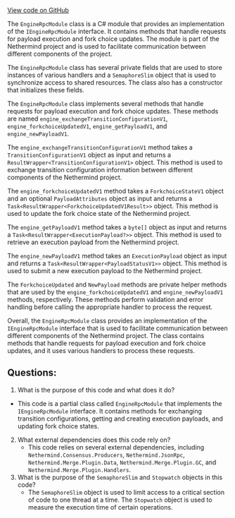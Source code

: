 [View code on GitHub](https://github.com/nethermindeth/nethermind/Nethermind.Merge.Plugin/EngineRpcModule.Paris.cs)

The `EngineRpcModule` class is a C# module that provides an implementation of the `IEngineRpcModule` interface. It contains methods that handle requests for payload execution and fork choice updates. The module is part of the Nethermind project and is used to facilitate communication between different components of the project.

The `EngineRpcModule` class has several private fields that are used to store instances of various handlers and a `SemaphoreSlim` object that is used to synchronize access to shared resources. The class also has a constructor that initializes these fields.

The `EngineRpcModule` class implements several methods that handle requests for payload execution and fork choice updates. These methods are named `engine_exchangeTransitionConfigurationV1`, `engine_forkchoiceUpdatedV1`, `engine_getPayloadV1`, and `engine_newPayloadV1`.

The `engine_exchangeTransitionConfigurationV1` method takes a `TransitionConfigurationV1` object as input and returns a `ResultWrapper<TransitionConfigurationV1>` object. This method is used to exchange transition configuration information between different components of the Nethermind project.

The `engine_forkchoiceUpdatedV1` method takes a `ForkchoiceStateV1` object and an optional `PayloadAttributes` object as input and returns a `Task<ResultWrapper<ForkchoiceUpdatedV1Result>>` object. This method is used to update the fork choice state of the Nethermind project.

The `engine_getPayloadV1` method takes a `byte[]` object as input and returns a `Task<ResultWrapper<ExecutionPayload?>>` object. This method is used to retrieve an execution payload from the Nethermind project.

The `engine_newPayloadV1` method takes an `ExecutionPayload` object as input and returns a `Task<ResultWrapper<PayloadStatusV1>>` object. This method is used to submit a new execution payload to the Nethermind project.

The `ForkchoiceUpdated` and `NewPayload` methods are private helper methods that are used by the `engine_forkchoiceUpdatedV1` and `engine_newPayloadV1` methods, respectively. These methods perform validation and error handling before calling the appropriate handler to process the request.

Overall, the `EngineRpcModule` class provides an implementation of the `IEngineRpcModule` interface that is used to facilitate communication between different components of the Nethermind project. The class contains methods that handle requests for payload execution and fork choice updates, and it uses various handlers to process these requests.
## Questions: 
 1. What is the purpose of this code and what does it do?
   - This code is a partial class called `EngineRpcModule` that implements the `IEngineRpcModule` interface. It contains methods for exchanging transition configurations, getting and creating execution payloads, and updating fork choice states.
2. What external dependencies does this code rely on?
   - This code relies on several external dependencies, including `Nethermind.Consensus.Producers`, `Nethermind.JsonRpc`, `Nethermind.Merge.Plugin.Data`, `Nethermind.Merge.Plugin.GC`, and `Nethermind.Merge.Plugin.Handlers`.
3. What is the purpose of the `SemaphoreSlim` and `Stopwatch` objects in this code?
   - The `SemaphoreSlim` object is used to limit access to a critical section of code to one thread at a time. The `Stopwatch` object is used to measure the execution time of certain operations.